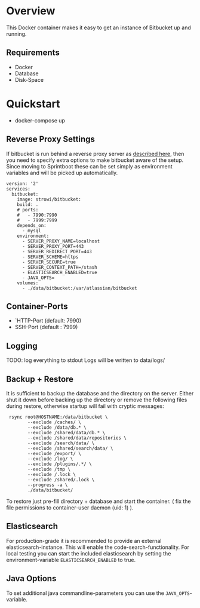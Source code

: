 # Overview

This Docker container makes it easy to get an instance of Bitbucket up and running.

## Requirements

 * Docker
 * Database
 * Disk-Space

# Quickstart
* docker-compose up

## Reverse Proxy Settings

If bitbucket is run behind a reverse proxy server as [described here](https://confluence.atlassian.com/bitbucketserver/proxying-and-securing-bitbucket-server-776640099.html),
then you need to specify extra options to make bitbucket aware of the setup. Since moving to Sprintboot these can be set simply as environment variables and will be picked up automatically.
```
version: '2'
services:
  bitbucket:
    image: strowi/bitbucket:
    build: .
    # ports:
    #   - 7990:7990
    #   - 7999:7999
    depends_on:
      - mysql
    environment:
      - SERVER_PROXY_NAME=localhost
      - SERVER_PROXY_PORT=443
      - SERVER_REDIRECT_PORT=443
      - SERVER_SCHEME=https
      - SERVER_SECURE=true
      - SERVER_CONTEXT_PATH=/stash
      - ELASTICSEARCH_ENABLED=true
      - JAVA_OPTS=
    volumes:
      - ./data/bitbucket:/var/atlassian/bitbucket
```
##  Container-Ports
* `HTTP-Port (default: 7990)
* SSH-Port (default : 7999)

## Logging
TODO: log everything to stdout
Logs will be written to data/logs/


## Backup + Restore

It is sufficient to backup the database and the directory on the server.  Either shut it down before backing up the directory or remove the following files during restore,
otherwise startup will fail with cryptic messages:

```
 rsync root@HOSTNAME:/data/bitbucket \
        --exclude /caches/ \
        --exclude /data/db.* \
        --exclude /shared/data/db.* \
        --exclude /shared/data/repositories \
        --exclude /search/data/ \
        --exclude /shared/search/data/ \
        --exclude /export/ \
        --exclude /log/ \
        --exclude /plugins/.*/ \
        --exclude /tmp \
        --exclude /.lock \
        --exclude /shared/.lock \
        --progress -a \
        ./data/bitbucket/
```

To restore just pre-fill directory + database and start the container. ( fix the file permissions to container-user daemon (uid: 1) ).

## Elasticsearch

For production-grade it is recommended to provide an external elasticsearch-instance. This will enable the code-search-functionality. For local testing you can start
the included elasticsearch by setting the environment-variable `ELASTICSEARCH_ENABLED` to true.


## Java Options

To set additional java commandline-parameters you can use the `JAVA_OPTS`-variable.
